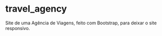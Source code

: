# travel_agency
 Site de uma Agência de Viagens, feito com Bootstrap, para deixar o site responsivo.
